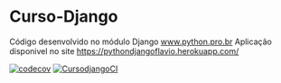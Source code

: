 # Curso-Django

Código desenvolvido no módulo  Django  www.python.pro.br
Aplicação disponivel no site https://pythondjangoflavio.herokuapp.com/

[![codecov](https://codecov.io/gh/FlavioANS/Curso-Django/branch/main/graph/badge.svg?token=B6ZQXG0LSI)](https://codecov.io/gh/FlavioANS/Curso-Django)
[![CursodjangoCI](https://github.com/FlavioANS/Curso-Django/actions/workflows/CursoDjandoCI.yml/badge.svg)](https://github.com/FlavioANS/Curso-Django/actions/workflows/CursoDjandoCI.yml)


